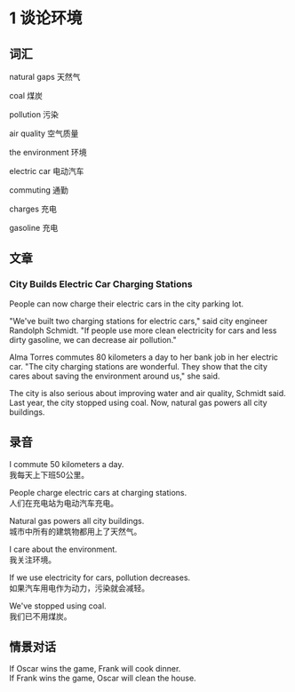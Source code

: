 # 1 谈论环境
## 词汇
natural gaps 天然气

coal 煤炭

pollution 污染

air quality 空气质量

the environment 环境

electric car 电动汽车

commuting 通勤

charges 充电

gasoline 充电

## 文章
### City Builds Electric Car Charging Stations
People can now charge their electric cars in the city parking lot.

"We've built two charging stations for electric cars," said city engineer Randolph Schmidt. "If people use more clean electricity for cars and less dirty gasoline, we can decrease air pollution."

Alma Torres commutes 80 kilometers a day to her bank job in her electric car. "The city charging stations are wonderful. They show that the city cares about saving the environment around us," she said.

The city is also serious about improving water and air quality, Schmidt said. Last year, the city stopped using coal. Now, natural gas powers all city buildings.

## 录音
I commute 50 kilometers a day.  
我每天上下班50公里。

People charge electric cars at charging stations.  
人们在充电站为电动汽车充电。

Natural gas powers all city buildings.  
城市中所有的建筑物都用上了天然气。

I care about the environment.  
我关注环境。

If we use electricity for cars, pollution decreases.  
如果汽车用电作为动力，污染就会减轻。

We've stopped using coal.  
我们已不用煤炭。

## 情景对话
If Oscar wins the game, Frank will cook dinner.  
If Frank wins the game, Oscar will clean the house.
